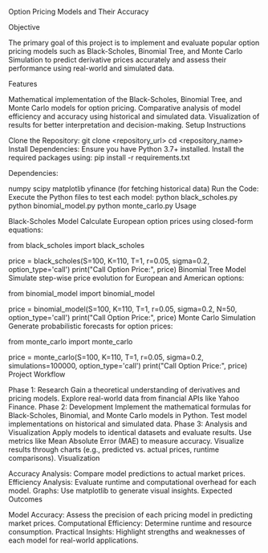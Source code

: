 Option Pricing Models and Their Accuracy

Objective

The primary goal of this project is to implement and evaluate popular option pricing models such as Black-Scholes, Binomial Tree, and Monte Carlo Simulation to predict derivative prices accurately and assess their performance using real-world and simulated data.

Features

Mathematical implementation of the Black-Scholes, Binomial Tree, and Monte Carlo models for option pricing.
Comparative analysis of model efficiency and accuracy using historical and simulated data.
Visualization of results for better interpretation and decision-making.
Setup Instructions

Clone the Repository:
  git clone <repository_url>
  cd <repository_name>
  Install Dependencies: Ensure you have Python 3.7+ installed. Install the required packages using:
  pip install -r requirements.txt


Dependencies:

 numpy 
 scipy
 matplotlib
 yfinance (for fetching historical data)
 Run the Code: Execute the Python files to test each model:
 python black_scholes.py
 python binomial_model.py
 python monte_carlo.py
 Usage

Black-Scholes Model
Calculate European option prices using closed-form equations:

from black_scholes import black_scholes

price = black_scholes(S=100, K=110, T=1, r=0.05, sigma=0.2, option_type='call')
print("Call Option Price:", price)
Binomial Tree Model
Simulate step-wise price evolution for European and American options:

from binomial_model import binomial_model

price = binomial_model(S=100, K=110, T=1, r=0.05, sigma=0.2, N=50, option_type='call')
print("Call Option Price:", price)
Monte Carlo Simulation
Generate probabilistic forecasts for option prices:

from monte_carlo import monte_carlo

price = monte_carlo(S=100, K=110, T=1, r=0.05, sigma=0.2, simulations=100000, option_type='call')
print("Call Option Price:", price)
Project Workflow

Phase 1: Research
Gain a theoretical understanding of derivatives and pricing models.
Explore real-world data from financial APIs like Yahoo Finance.
Phase 2: Development
Implement the mathematical formulas for Black-Scholes, Binomial, and Monte Carlo models in Python.
Test model implementations on historical and simulated data.
Phase 3: Analysis and Visualization
Apply models to identical datasets and evaluate results.
Use metrics like Mean Absolute Error (MAE) to measure accuracy.
Visualize results through charts (e.g., predicted vs. actual prices, runtime comparisons).
Visualization

Accuracy Analysis: Compare model predictions to actual market prices.
Efficiency Analysis: Evaluate runtime and computational overhead for each model.
Graphs: Use matplotlib to generate visual insights.
Expected Outcomes

Model Accuracy: Assess the precision of each pricing model in predicting market prices.
Computational Efficiency: Determine runtime and resource consumption.
Practical Insights: Highlight strengths and weaknesses of each model for real-world applications.